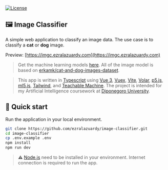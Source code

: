 <a href="https://github.com/ezralazuardy/image-classifier/blob/master/LICENSE">
  <img src="https://img.shields.io/github/license/ezralazuardy/image-classifier" alt="License" target="_blank" rel="noopener noreferrer">
</a>

## 🖼️ Image Classifier

A simple web application to classify an image data. The use case is to classify a **cat** or **dog** image.

Preview: [https://imgc.ezralazuardy.com](https://imgc.ezralazuardy.com)

> Get the machine learning models [here](https://teachablemachine.withgoogle.com/models/iDck0-wxs). All of the image model is based on [erkamk/cat-and-dog-images-dataset](https://www.kaggle.com/datasets/erkamk/cat-and-dog-images-dataset).

> This app is written in [Typescript](https://www.typescriptlang.org) using [Vue 3](https://vuejs.org), [Vuex](https://vuex.vuejs.org), [Vite](https://vitejs.dev), [Volar](https://github.com/johnsoncodehk/volar), [p5.js](https://p5js.org), [ml5.js](https://ml5js.org), [Tailwind](https://tailwindcss.com), and [Teachable Machine](https://teachablemachine.withgoogle.com). The project is intended for my Artificial Intelligence coursework at [Diponegoro University](https://ft.undip.ac.id/en/site).

## 🚀 Quick start

Run the application in your local environment.

```bash
git clone https://github.com/ezralazuardy/image-classifier.git
cd image-classifier
cp .env.example .env
npm install
npm run dev
```

> ⚠️ [Node.js](https://nodejs.org) need to be installed in your environment. Internet connection is required to run the app.
